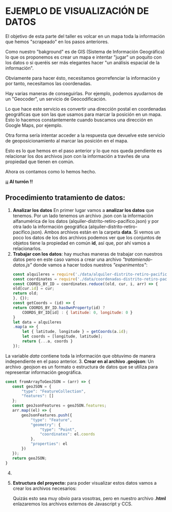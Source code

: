 # EJEMPLO DE VISUALIZACIÓN DE DATOS

El objetivo de esta parte del taller es volcar en un mapa toda la información que hemos "scrapeado" en los pasos anteriores.

Como nuestro "bakground" es de GIS (Sistema de Información Geográfica) lo que os proponemos es crear un mapa e intentar "jugar" un poquito con los datos o si queréis ser más elegantes hacer "un análisis espacial de la información".

Obviamente para hacer ésto, necesitamos georrefenciar la información y por tanto, necesitamos las coordenadas.

Hay varias maneras de conseguirlas. Por ejemplo, podemos ayudarnos de un "Geocoder", un servicio de Geocodificación. 

Lo que hace este servicio es convertir una dirección postal en coordenadas geográficas que son las que usamos para marcar la posición en un mapa. Esto lo hacemos constantemente cuando buscamos una dirección en Google Maps, por ejemplo. 

Otra forma sería intentar acceder a la respuesta que devuelve este servicio de geoposicionamiento al marcar las posición en el mapa.

Esto es lo que hemos en el paso anterior y lo que nos queda pendiente es relacionar los dos archivos json con la información a travñes de una propiedad que tienen en común.

Ahora os contamos como lo hemos hecho.

**¡¡ Al turrón !!**

## Procedimiento tratamiento de datos:
1. **Analizar los datos** En primer lugar vamos a **analizar los datos** que tenemos. Por un lado tenemos un archivo .json con la información alfanumérica de los datos (alquiler-distrito-retiro-pacifico.json) y por otra lado la información geográfica (alquiler-distrito-retiro-pacifico.json). Ambos archivos están en la carpeta **data**.
Si vemos un poco los datos de los dos archivos podemos ver que los conjuntos de objetos tiene la propiedad en común **id**, así que, por ahí vamos a relacionarlos.
3. **Trabajar con los datos**: hay muchas maneras de trabajar con nuestros datos pero en este caso vamos a crear una archivo *"tratamiendo-datos.js"* donde vamos a hacer todos nuestros *"experimentos"*:
    ```javascript
    const alquileres = require('./data/alquiler-distrito-retiro-pacifico.json');
   const coordinates = require('./data/coordenadas-distrito-retiro-pacifico.json');
   const COORDS_BY_ID = coordinates.reduce((old, cur, i, arr) => {
    old[cur.id] = cur;
    return old;
   }, {});
   const getCoords = (id) => {
    return COORDS_BY_ID.hasOwnProperty(id) ?
        COORDS_BY_ID[id] : { latitude: 0, longitude: 0 }
   }
   let data = alquileres
    .map(a => {
        let { latitude, longitude } = getCoords(a.id);
        let coords = [longitude, latitude];
        return {...a, coords }
    });
   ```

La variable *data* contiene toda la información que obtuvimo de manera independiente en el paso anterior.
3. **Crear en al archivo .geojson**: Un archivo .geojson es un formato o estructura de datos que se utiliza para representar información geográfica.

 ```javascript
 const fromArrayToGeoJSON = (arr) => {
    const geoJSON = {
        "type": "FeatureCollection",
        "features": []
    };
    const geoJsonFeatures = geoJSON.features;
    arr.map((el) => {
        geoJsonFeatures.push({
            "type": "Feature",
            "geometry": {
                "type": "Point",
                "coordinates": el.coords
            },
            "properties": el
        })
    });
    return geoJSON;
}

```
4. 





   
2. **Estructura del proyecto:**  para poder visualizar estos datos vamos a crear los archivos necesarios:


   Quizás esto sea muy obvio para vosotras, pero en nuestro archivo **.html** enlazaremos los archivos externos de Javascript y CCS.











